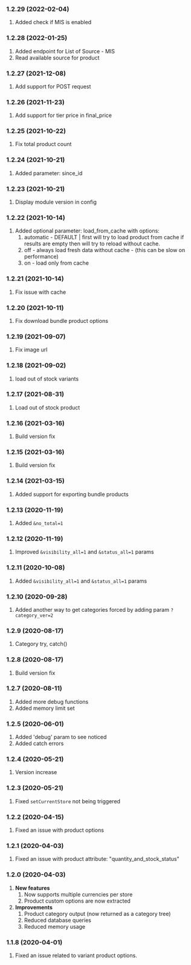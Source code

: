 ### 1.2.29 (2022-02-04)
  1. Added check if MIS is enabled

### 1.2.28 (2022-01-25)
  1. Added endpoint for List of Source - MIS
  2. Read available source for product

### 1.2.27 (2021-12-08)
  1. Add support for POST request

### 1.2.26 (2021-11-23)
  1. Add support for tier price in final_price

### 1.2.25 (2021-10-22)
  1. Fix total product count

### 1.2.24 (2021-10-21)
  1. Added parameter: since_id

### 1.2.23 (2021-10-21)
  1. Display module version in config

### 1.2.22 (2021-10-14)
  1. Added optional parameter: load_from_cache with options:
     1. automatic - DEFAULT | first will try to load product from cache if results are empty then will try to reload without cache.
     2. off - always load fresh data without cache - (this can be slow on performance)
     3. on - load only from cache

### 1.2.21 (2021-10-14)
  1. Fix issue with cache 

### 1.2.20 (2021-10-11)
  1. Fix download bundle product options

### 1.2.19 (2021-09-07)
  1. Fix image url

### 1.2.18 (2021-09-02)
  1. load out of stock variants

### 1.2.17 (2021-08-31)
  1. Load out of stock product

### 1.2.16 (2021-03-16)
  1. Build version fix

### 1.2.15 (2021-03-16)
  1. Build version fix

### 1.2.14 (2021-03-15)
  1. Added support for exporting bundle products

### 1.2.13 (2020-11-19)
  1. Added `&no_total=1`

### 1.2.12 (2020-11-19)
  1. Improved `&visibility_all=1` and `&status_all=1` params

### 1.2.11 (2020-10-08)
  1. Added `&visibility_all=1` and `&status_all=1` params

### 1.2.10 (2020-09-28)
  1. Added another way to get categories forced by adding param `?category_ver=2`

### 1.2.9 (2020-08-17)
  1. Category try, catch()
  
### 1.2.8 (2020-08-17)
  1. Build version fix
  
### 1.2.7 (2020-08-11)
  1. Added more debug functions
  2. Added memory limit set

### 1.2.5 (2020-06-01)
  1. Added 'debug' param to see noticed
  2. Added catch errors

### 1.2.4 (2020-05-21)
  1. Version increase
  
### 1.2.3 (2020-05-21)
  1. Fixed `setCurrentStore` not being triggered
  
### 1.2.2 (2020-04-15)
  1. Fixed an issue with product options

### 1.2.1 (2020-04-03)
  1. Fixed an issue with product attribute: "quantity_and_stock_status"

### 1.2.0 (2020-04-03)
  1. **New features**
        1. Now supports multiple currencies per store
        2. Product custom options are now extracted
  2. **Improvements**
        1. Product category output (now returned as a category tree)
        2. Reduced database queries
        3. Reduced memory usage
  
### 1.1.8 (2020-04-01)
  1. Fixed an issue related to variant product options.
